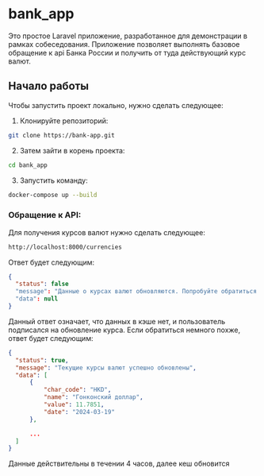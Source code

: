 # bank_app

Это простое Laravel приложение, разработанное для демонстрации в рамках собеседования. Приложение позволяет выполнять базовое обращение к api Банка России и получить от туда действующий курс валют.

## Начало работы

Чтобы запустить проект локально, нужно сделать следующее:

1. Клонируйте репозиторий:

```bash
git clone https://bank-app.git
```

2. Затем зайти в корень проекта:

```bash
cd bank_app
```

3. Запустить команду:
```bash
docker-compose up --build
```

### Обращение к API:
Для получения курсов валют нужно сделать следующее:
```bash
http://localhost:8000/currencies
```

Ответ будет следующим: 

```json
{
  "status": false
  "message": "Данные о курсах валют обновляются. Попробуйте обратиться позже."
  "data": null
}
```

Данный ответ означает, что данных в кэше нет, и пользователь подписался на обновление курса. Если обратиться немного похже, ответ будет следующим:

```json
{
  "status": true,
  "message": "Текущие курсы валют успешно обновлены",
  "data": [
      {
          "char_code": "HKD",
          "name": "Гонконский доллар",
          "value": 11.7851,
          "date": "2024-03-19"
      },

      ...
  ]
}
```
Данные действительны в течении 4 часов, далее кеш обновится
